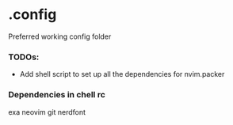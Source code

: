 # .config
Preferred working config folder

### TODOs:
- Add shell script to set up all the dependencies for nvim.packer


### Dependencies in chell rc
exa
neovim
git
nerdfont

